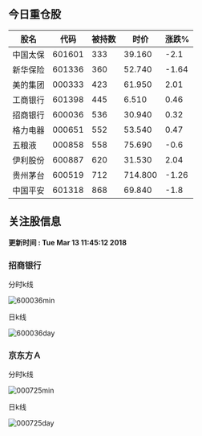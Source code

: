 
## 今日重仓股 

|股名|代码|被持数|时价|涨跌%|
|---|---|---|---|---|
|中国太保|601601|333|39.160|-2.1|
|新华保险|601336|360|52.740|-1.64|
|美的集团|000333|423|61.950|2.01|
|工商银行|601398|445|6.510|0.46|
|招商银行|600036|536|30.940|0.32|
|格力电器|000651|552|53.540|0.47|
|五粮液|000858|558|75.690|-0.6|
|伊利股份|600887|620|31.530|2.04|
|贵州茅台|600519|712|714.800|-1.26|
|中国平安|601318|868|69.840|-1.8|

## 关注股信息
**更新时间 : Tue Mar 13 11:45:12 2018**
### 招商银行 
分时k线

![600036min](http://image.sinajs.cn/newchart/min/n/sh600036.gif)

日k线

![600036day](http://image.sinajs.cn/newchart/daily/n/sh600036.gif)

### 京东方Ａ 
分时k线

![000725min](http://image.sinajs.cn/newchart/min/n/sz000725.gif)

日k线

![000725day](http://image.sinajs.cn/newchart/daily/n/sz000725.gif)
